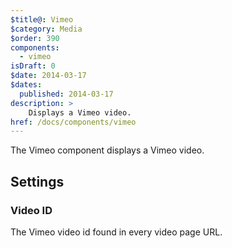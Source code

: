 ```yaml
---
$title@: Vimeo
$category: Media
$order: 390
components:
  - vimeo
isDraft: 0
$date: 2014-03-17
$dates:
  published: 2014-03-17
description: >
    Displays a Vimeo video.
href: /docs/components/vimeo
---
```

<p>The Vimeo component displays a Vimeo video.</p>
<amp-vimeo data-videoid="27246366"
  layout="responsive"
  width="16"
  height="9"></amp-vimeo>
<h2 class="mt4 mb4">Settings</h2> 
<h3 class="mb3 mt3">Video ID</h3>
The Vimeo video id found in every video page URL.
